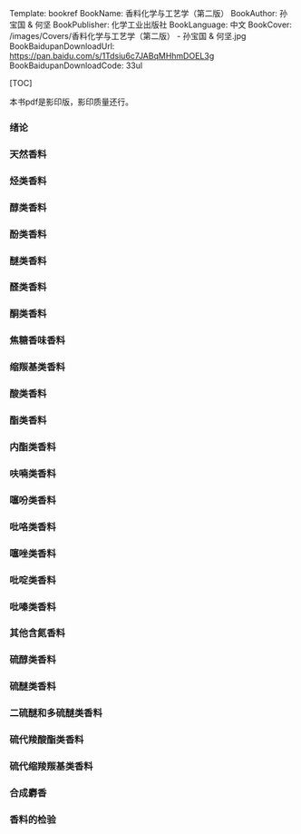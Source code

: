 Template: bookref
BookName: 香料化学与工艺学（第二版）
BookAuthor: 孙宝国 & 何坚
BookPublisher: 化学工业出版社
BookLanguage: 中文
BookCover: /images/Covers/香料化学与工艺学（第二版） - 孙宝国 & 何坚.jpg
BookBaidupanDownloadUrl: https://pan.baidu.com/s/1Tdsiu6c7JABqMHhmDOEL3g 
BookBaidupanDownloadCode: 33ul

[TOC]

本书pdf是影印版，影印质量还行。

### 绪论

### 天然香料

### 烃类香料

### 醇类香料

### 酚类香料

### 醚类香料

### 醛类香料

### 酮类香料

### 焦糖香味香料

### 缩羰基类香料

### 酸类香料

### 酯类香料

### 内酯类香料

### 呋喃类香料

### 噻吩类香料

### 吡咯类香料

### 噻唑类香料

### 吡啶类香料

### 吡嗪类香料

### 其他含氮香料

### 硫醇类香料

### 硫醚类香料

### 二硫醚和多硫醚类香料

### 硫代羧酸酯类香料

### 硫代缩羧羰基类香料

### 合成麝香

### 香料的检验

